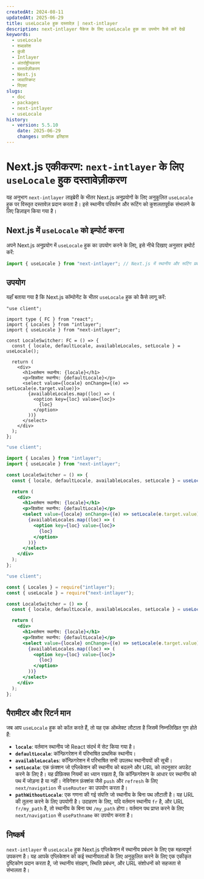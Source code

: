 ```yaml
---
createdAt: 2024-08-11
updatedAt: 2025-06-29
title: useLocale हुक दस्तावेज़ | next-intlayer
description: next-intlayer पैकेज के लिए useLocale हुक का उपयोग कैसे करें देखें
keywords:
  - useLocale
  - शब्दकोश
  - कुंजी
  - Intlayer
  - अंतर्राष्ट्रीयकरण
  - दस्तावेज़ीकरण
  - Next.js
  - जावास्क्रिप्ट
  - रिएक्ट
slugs:
  - doc
  - packages
  - next-intlayer
  - useLocale
history:
  - version: 5.5.10
    date: 2025-06-29
    changes: प्रारंभिक इतिहास
---
```


# Next.js एकीकरण: `next-intlayer` के लिए `useLocale` हुक दस्तावेज़ीकरण

यह अनुभाग `next-intlayer` लाइब्रेरी के भीतर Next.js अनुप्रयोगों के लिए अनुकूलित `useLocale` हुक पर विस्तृत दस्तावेज़ प्रदान करता है। इसे स्थानीय परिवर्तन और रूटिंग को कुशलतापूर्वक संभालने के लिए डिज़ाइन किया गया है।

## Next.js में `useLocale` को इम्पोर्ट करना

अपने Next.js अनुप्रयोग में `useLocale` हुक का उपयोग करने के लिए, इसे नीचे दिखाए अनुसार इम्पोर्ट करें:

```javascript
import { useLocale } from "next-intlayer"; // Next.js में स्थानीय और रूटिंग प्रबंधन के लिए उपयोग किया जाता है
```

## उपयोग

यहाँ बताया गया है कि Next.js कॉम्पोनेंट के भीतर `useLocale` हुक को कैसे लागू करें:

```tsx fileName="src/components/LocaleSwitcher.tsx" codeFormat="typescript"
"use client";

import type { FC } from "react";
import { Locales } from "intlayer";
import { useLocale } from "next-intlayer";

const LocaleSwitcher: FC = () => {
  const { locale, defaultLocale, availableLocales, setLocale } = useLocale();

  return (
    <div>
      <h1>वर्तमान स्थानीय: {locale}</h1>
      <p>डिफ़ॉल्ट स्थानीय: {defaultLocale}</p>
      <select value={locale} onChange={(e) => setLocale(e.target.value)}>
        {availableLocales.map((loc) => (
          <option key={loc} value={loc}>
            {loc}
          </option>
        ))}
      </select>
    </div>
  );
};
```

```jsx fileName="src/components/LocaleSwitcher.mjx" codeFormat="esm"
"use client";

import { Locales } from "intlayer";
import { useLocale } from "next-intlayer";

const LocaleSwitcher = () => {
  const { locale, defaultLocale, availableLocales, setLocale } = useLocale();

  return (
    <div>
      <h1>वर्तमान स्थानीय: {locale}</h1>
      <p>डिफ़ॉल्ट स्थानीय: {defaultLocale}</p>
      <select value={locale} onChange={(e) => setLocale(e.target.value)}>
        {availableLocales.map((loc) => (
          <option key={loc} value={loc}>
            {loc}
          </option>
        ))}
      </select>
    </div>
  );
};
```

```jsx fileName="src/components/LocaleSwitcher.csx" codeFormat="commonjs"
"use client";

const { Locales } = require("intlayer");
const { useLocale } = require("next-intlayer");

const LocaleSwitcher = () => {
  const { locale, defaultLocale, availableLocales, setLocale } = useLocale();

  return (
    <div>
      <h1>वर्तमान स्थानीय: {locale}</h1>
      <p>डिफ़ॉल्ट स्थानीय: {defaultLocale}</p>
      <select value={locale} onChange={(e) => setLocale(e.target.value)}>
        {availableLocales.map((loc) => (
          <option key={loc} value={loc}>
            {loc}
          </option>
        ))}
      </select>
    </div>
  );
};
```

## पैरामीटर और रिटर्न मान

जब आप `useLocale` हुक को कॉल करते हैं, तो यह एक ऑब्जेक्ट लौटाता है जिसमें निम्नलिखित गुण होते हैं:

- **`locale`**: वर्तमान स्थानीय जो React संदर्भ में सेट किया गया है।
- **`defaultLocale`**: कॉन्फ़िगरेशन में परिभाषित प्राथमिक स्थानीय।
- **`availableLocales`**: कॉन्फ़िगरेशन में परिभाषित सभी उपलब्ध स्थानीययों की सूची।
- **`setLocale`**: एक फ़ंक्शन जो एप्लिकेशन की स्थानीय को बदलने और URL को तदनुसार अपडेट करने के लिए है। यह प्रीफ़िक्स नियमों का ध्यान रखता है, कि कॉन्फ़िगरेशन के आधार पर स्थानीय को पथ में जोड़ना है या नहीं। नेविगेशन फ़ंक्शंस जैसे `push` और `refresh` के लिए `next/navigation` से `useRouter` का उपयोग करता है।
- **`pathWithoutLocale`**: एक गणना की गई संपत्ति जो स्थानीय के बिना पथ लौटाती है। यह URL की तुलना करने के लिए उपयोगी है। उदाहरण के लिए, यदि वर्तमान स्थानीय `fr` है, और URL `fr/my_path` है, तो स्थानीय के बिना पथ `/my_path` होगा। वर्तमान पथ प्राप्त करने के लिए `next/navigation` से `usePathname` का उपयोग करता है।

## निष्कर्ष

`next-intlayer` से `useLocale` हुक Next.js एप्लिकेशन में स्थानीय प्रबंधन के लिए एक महत्वपूर्ण उपकरण है। यह आपके एप्लिकेशन को कई स्थानीयताओं के लिए अनुकूलित करने के लिए एक एकीकृत दृष्टिकोण प्रदान करता है, जो स्थानीय संग्रहण, स्थिति प्रबंधन, और URL संशोधनों को सहजता से संभालता है।
